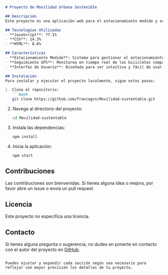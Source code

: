 ```markdown
# Proyecto de Movilidad Urbana Sostenible

## Descripción
Este proyecto es una aplicación web para el estacionamiento medido y seguimiento GPS de bicicletas compartidas. La aplicación está diseñada para promover el uso de transporte sostenible y facilitar la movilidad urbana.

## Tecnologías Utilizadas
- **JavaScript**: 77.1%
- **CSS**: 14.3%
- **HTML**: 8.6%

## Características
- **Estacionamiento Medido**: Sistema para gestionar el estacionamiento de bicicletas en diferentes ubicaciones de la ciudad.
- **Seguimiento GPS**: Monitoreo en tiempo real de las bicicletas compartidas para mejorar la seguridad y el mantenimiento.
- **Interfaz de Usuario**: Diseñada para ser intuitiva y fácil de usar, con componentes visuales atractivos.

## Instalación
Para instalar y ejecutar el proyecto localmente, sigue estos pasos:

1. Clona el repositorio:
   ```bash
   git clone https://github.com/francogcn/Movilidad-sustentable.git
   ```

2. Navega al directorio del proyecto:
   ```bash
   cd Movilidad-sustentable
   ```

3. Instala las dependencias:
   ```bash
   npm install
   ```

4. Inicia la aplicación:
   ```bash
   npm start
   ```

## Contribuciones
Las contribuciones son bienvenidas. Si tienes alguna idea o mejora, por favor abre un issue o envía un pull request.

## Licencia
Este proyecto no especifica una licencia.

## Contacto
Si tienes alguna pregunta o sugerencia, no dudes en ponerte en contacto con el autor del proyecto en [GitHub](https://github.com/francogcn).

```

Puedes ajustar y expandir cada sección según sea necesario para reflejar con mayor precisión los detalles de tu proyecto.
